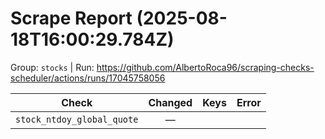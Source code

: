 # Scrape Report (2025-08-18T16:00:29.784Z)

Group: `stocks`  |  Run: https://github.com/AlbertoRoca96/scraping-checks-scheduler/actions/runs/17045758056

| Check | Changed | Keys | Error |
|---|:---:|:--|:--|
| `stock_ntdoy_global_quote` | — |  |  |
